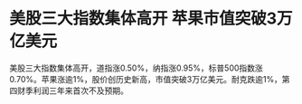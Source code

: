 

# 美股三大指数集体高开 苹果市值突破3万亿美元

美股三大指数集体高开，道指涨0.50%，纳指涨0.95%，标普500指数涨0.70%。苹果涨逾1%，股价创历史新高，市值突破3万亿美元。耐克跌逾1%，第四财季利润三年来首次不及预期。


